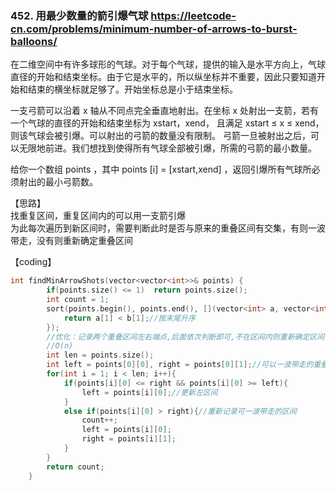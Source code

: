 ### 452. 用最少数量的箭引爆气球 https://leetcode-cn.com/problems/minimum-number-of-arrows-to-burst-balloons/

在二维空间中有许多球形的气球。对于每个气球，提供的输入是水平方向上，气球直径的开始和结束坐标。由于它是水平的，所以纵坐标并不重要，因此只要知道开始和结束的横坐标就足够了。开始坐标总是小于结束坐标。

一支弓箭可以沿着 x 轴从不同点完全垂直地射出。在坐标 x 处射出一支箭，若有一个气球的直径的开始和结束坐标为 xstart，xend， 且满足  xstart ≤ x ≤ xend，则该气球会被引爆。可以射出的弓箭的数量没有限制。 弓箭一旦被射出之后，可以无限地前进。我们想找到使得所有气球全部被引爆，所需的弓箭的最小数量。

给你一个数组 points ，其中 points [i] = [xstart,xend] ，返回引爆所有气球所必须射出的最小弓箭数。  

【思路】  
找重复区间，重复区间内的可以用一支箭引爆  
为此每次遍历到新区间时，需要判断此时是否与原来的重叠区间有交集，有则一波带走，没有则重新确定重叠区间  

【coding】
```c++
int findMinArrowShots(vector<vector<int>>& points) {
        if(points.size() <= 1)  return points.size();
        int count = 1;
        sort(points.begin(), points.end(), [](vector<int> a, vector<int> b){
            return a[1] < b[1];//按末尾升序
        });
        //优化：记录两个重叠区间左右端点,后面依次判断即可,不在区间内则重新确定区间
        //O(n)
        int len = points.size();
        int left = points[0][0], right = points[0][1];//可以一波带走的重叠区间
        for(int i = 1; i < len; i++){
            if(points[i][0] <= right && points[i][0] >= left){
                left = points[i][0];//更新左区间
            } 
            else if(points[i][0] > right){//重新记录可一波带走的区间
                count++;
                left = points[i][0];
                right = points[i][1];
            }
        }
        return count;
    }
```
